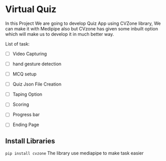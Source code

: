 # Virtual Quiz

In this Project We are going to develop Quiz App using CVZone library, We can make it with Medipipe also but CVzone has given some inbuilt option which will make us to develop it in much better way.

List of task:

- [ ] Video Capturing
- [ ] hand gesture detection
- [ ] MCQ setup
- [ ] Quiz Json File Creation
- [ ] Taping Option
- [ ] Scoring
- [ ] Progress bar
- [ ] Ending Page


## Install Libraries

`pip install cvzone`  The library use mediapipe to make task easier
